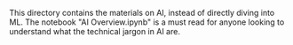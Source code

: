This directory contains the materials on AI, instead of directly diving into ML. 
The notebook "AI Overview.ipynb" is a must read for anyone looking to understand what the technical jargon in AI are.  
